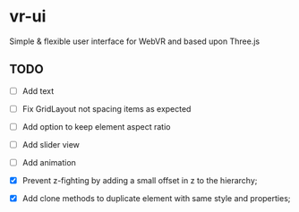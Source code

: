 # vr-ui
Simple &amp; flexible user interface for WebVR and based upon Three.js

## TODO

* [ ] Add text

* [ ] Fix GridLayout not spacing items as expected
* [ ] Add option to keep element aspect ratio
* [ ] Add slider view
* [ ] Add animation

* [X] Prevent z-fighting by adding a small offset in z to the hierarchy;
* [X] Add clone methods to duplicate element with same style and properties;
